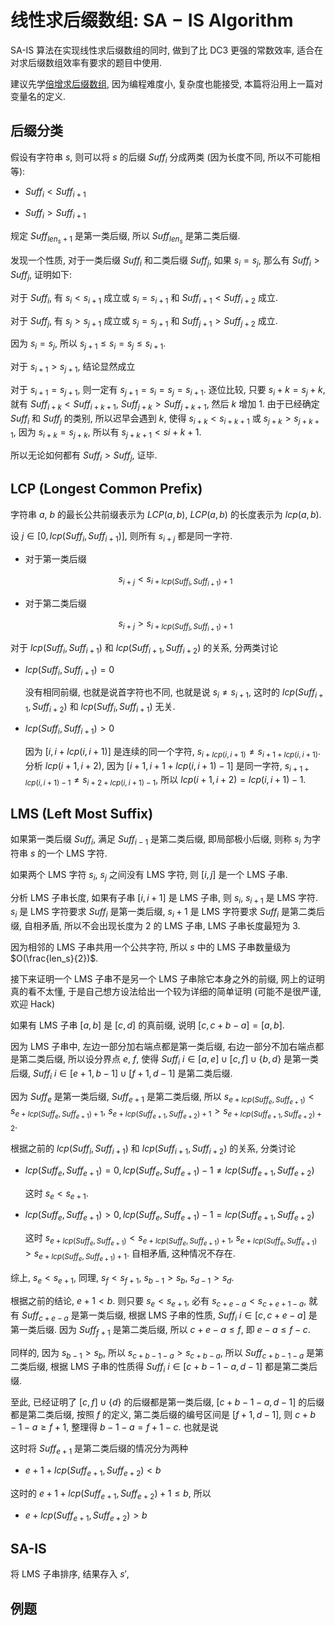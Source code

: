 # 线性求后缀数组: $\mathbf{SA-IS~ Algorithm}$

SA-IS 算法在实现线性求后缀数组的同时, 做到了比 DC3 更强的常数效率, 适合在对求后缀数组效率有要求的题目中使用.

建议先学[倍增求后缀数组](https://www.luogu.com.cn/blog/Wild-Donkey/bei-zeng-qiu-hou-zhui-shuo-zu-suffix-array), 因为编程难度小, 复杂度也能接受, 本篇将沿用上一篇对变量名的定义.

## 后缀分类

假设有字符串 $s$, 则可以将 $s$ 的后缀 $Suff_i$ 分成两类 (因为长度不同, 所以不可能相等):

- $Suff_i < Suff_{i + 1}$

- $Suff_i > Suff_{i + 1}$

规定 $Suff_{len_s + 1}$ 是第一类后缀, 所以 $Suff_{len_s}$ 是第二类后缀.

发现一个性质, 对于一类后缀 $Suff_i$ 和二类后缀 $Suff_j$, 如果 $s_i = s_j$, 那么有 $Suff_i > Suff_j$, 证明如下:

对于 $Suff_i$, 有 $s_i < s_{i + 1}$ 成立或 $s_i = s_{i + 1}$ 和 $Suff_{i + 1} < Suff_{i + 2}$ 成立.

对于 $Suff_j$, 有 $s_j > s_{j + 1}$ 成立或 $s_j = s_{j + 1}$ 和 $Suff_{j + 1} > Suff_{j + 2}$ 成立.

因为 $s_i = s_j$, 所以 $s_{j + 1} \leq s_i = s_j \leq s_{i + 1}$.

对于 $s_{i + 1} > s_{j + 1}$, 结论显然成立

对于 $s_{i + 1} = s_{j + 1}$, 则一定有 $s_{j + 1} = s_i = s_j = s_{i + 1}$. 逐位比较, 只要 $s_i + k = s_j + k$, 就有 $Suff_{i + k} < Suff_{i + k + 1}$, $Suff_{j + k} > Suff_{j + k + 1}$, 然后 $k$ 增加 $1$. 由于已经确定 $Suff_i$ 和 $Suff_j$ 的类别, 所以迟早会遇到 $k$, 使得 $s_{i + k} < s_{i + k + 1}$ 或 $s_{j + k} > s_{j + k + 1}$, 因为 $s_{i + k} = s_{j + k}$, 所以有 $s_{j + k + 1} < s{i + k + 1}$.

所以无论如何都有 $Suff_i > Suff_j$, 证毕.

## LCP (Longest Common Prefix)

字符串 $a$, $b$ 的最长公共前缀表示为 $LCP(a, b)$, $LCP(a, b)$ 的长度表示为 $lcp(a, b)$.

设 $j \in [0, lcp(Suff_i, Suff_{i + 1})]$, 则所有 $s_{i + j}$ 都是同一字符.

- 对于第一类后缀

  $$
  s_{i + j} < s_{i + lcp(Suff_i, Suff_{i + 1}) + 1}
  $$

- 对于第二类后缀

  $$
  s_{i + j} > s_{i + lcp(Suff_i, Suff_{i + 1}) + 1}
  $$

对于 $lcp(Suff_i, Suff_{i + 1})$ 和 $lcp(Suff_{i + 1}, Suff_{i + 2})$ 的关系, 分两类讨论

- $lcp(Suff_i, Suff_{i + 1}) = 0$

  没有相同前缀, 也就是说首字符也不同, 也就是说 $s_i \neq s_{i + 1}$, 这时的 $lcp(Suff_{i + 1}, Suff_{i + 2})$ 和 $lcp(Suff_i, Suff_{i + 1})$ 无关.

- $lcp(Suff_i, Suff_{i + 1}) > 0$

  因为 $[i, i + lcp(i, i + 1)]$ 是连续的同一个字符, $s_{i + lcp(i, i + 1)} \neq s_{i + 1 + lcp(i, i + 1)}$. 分析 $lcp(i + 1, i + 2)$, 因为 $[i + 1, i + 1 + lcp(i, i + 1) - 1]$ 是同一字符, $s_{i + 1 + lcp(i, i + 1) - 1} \neq s_{i + 2 + lcp(i, i + 1) - 1}$, 所以 $lcp(i + 1, i + 2) = lcp(i, i + 1) - 1$.

## LMS (Left Most Suffix)

如果第一类后缀 $Suff_i$, 满足 $Suff_{i - 1}$ 是第二类后缀, 即局部极小后缀, 则称 $s_i$ 为字符串 $s$ 的一个 LMS 字符.

如果两个 LMS 字符 $s_i$, $s_j$ 之间没有 LMS 字符, 则 $[i, j]$ 是一个 LMS 子串.

分析 LMS 子串长度, 如果有子串 $[i, i + 1]$ 是 LMS 子串, 则 $s_i$, $s_{i + 1}$ 是 LMS 字符. $s_i$ 是 LMS 字符要求 $Suff_i$ 是第一类后缀, $s_i + 1$ 是 LMS 字符要求 $Suff_i$ 是第二类后缀, 自相矛盾, 所以不会出现长度为 $2$ 的 LMS 子串, LMS 子串长度最短为 $3$.

因为相邻的 LMS 子串共用一个公共字符, 所以 $s$ 中的 LMS 子串数量级为 $O(\frac{len_s}{2})$.

接下来证明一个 LMS 子串不是另一个 LMS 子串除它本身之外的前缀, 网上的证明真的看不太懂, 于是自己想方设法给出一个较为详细的简单证明 (可能不是很严谨, 欢迎 Hack)

如果有 LMS 子串 $[a, b]$ 是 $[c, d]$ 的真前缀, 说明 $[c, c + b - a] = [a, b]$.

因为 LMS 子串中, 左边一部分加右端点都是第一类后缀, 右边一部分不加右端点都是第二类后缀, 所以设分界点 $e$, $f$, 使得 $Suff_i~i \in [a, e] \cup [c, f] \cup \{b, d\}$ 是第一类后缀, $Suff_i~i \in [e + 1, b - 1] \cup [f + 1, d - 1]$ 是第二类后缀.

因为 $Suff_e$ 是第一类后缀, $Suff_{e + 1}$ 是第二类后缀, 所以 $s_{e + lcp(Suff_e, Suff_{e + 1})} < s_{e + lcp(Suff_e, Suff_{e + 1}) + 1}$, $s_{e + lcp(Suff_{e + 1}, Suff_{e + 2}) + 1} > s_{e + lcp(Suff_{e + 1}, Suff_{e + 2}) + 2}$.

根据之前的 $lcp(Suff_i, Suff_{i + 1})$ 和 $lcp(Suff_{i + 1}, Suff_{i + 2})$ 的关系, 分类讨论

- $lcp(Suff_e, Suff_{e + 1}) = 0, lcp(Suff_e, Suff_{e + 1}) - 1 \neq lcp(Suff_{e + 1}, Suff_{e + 2})$

  这时 $s_e < s_{e + 1}$.

- $lcp(Suff_e, Suff_{e + 1}) > 0, lcp(Suff_e, Suff_{e + 1}) - 1 = lcp(Suff_{e + 1}, Suff_{e + 2})$

  这时 $s_{e + lcp(Suff_e, Suff_{e + 1})} < s_{e + lcp(Suff_e, Suff_{e + 1}) + 1}$, $s_{e + lcp(Suff_e, Suff_{e + 1})} > s_{e + lcp(Suff_e, Suff_{e + 1}) + 1}$. 自相矛盾, 这种情况不存在.

综上, $s_e < s_{e + 1}$, 同理, $s_f < s_{f + 1}$, $s_{b - 1} > s_b$, $s_{d - 1} > s_d$.

根据之前的结论, $e + 1 < b$. 则只要 $s_e < s_{e + 1}$, 必有 $s_{c + e - a} < s_{c + e + 1 - a}$, 就有 $Suff_{c + e - a}$ 是第一类后缀, 根据 LMS 子串的性质, $Suff_i~i \in [c, c + e - a]$ 是第一类后缀. 因为 $Suff_{f + 1}$ 是第二类后缀, 所以 $c + e - a \leq f$, 即 $e - a \leq f - c$.

同样的, 因为 $s_{b - 1} > s_b$, 所以 $s_{c + b - 1 - a} > s_{c + b - a}$, 所以 $Suff_{c + b - 1 - a}$ 是第二类后缀, 根据 LMS 子串的性质得 $Suff_i~i \in [c + b - 1 - a, d - 1]$ 都是第二类后缀.

至此, 已经证明了 $[c, f] \cup \{d\}$ 的后缀都是第一类后缀, $[c + b - 1 - a, d - 1]$ 的后缀都是第二类后缀, 按照 $f$ 的定义, 第二类后缀的编号区间是 $[f + 1, d - 1]$, 则 $c + b - 1 - a \geq f + 1$, 整理得 $b - 1 - a = f + 1 - c$. 也就是说 

这时将 $Suff_{e + 1}$ 是第二类后缀的情况分为两种

- $e + 1 + lcp(Suff_{e + 1}, Suff_{e + 2}) < b$

这时的 $e + 1 + lcp(Suff_{e + 1}, Suff_{e + 2}) + 1 \leq b$, 所以

- $e + lcp(Suff_{e + 1}, Suff_{e + 2}) > b$ 

## SA-IS

将 LMS 子串排序, 结果存入 $s'$, 

## 例题

